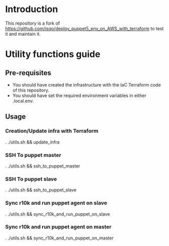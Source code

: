 
# Introduction

This repository is a fork of https://github.com/isqo/deploy_puppet5_env_on_AWS_with_terraform to test it and maintain it.

# Utility functions guide

## Pre-requisites
 
- You should have created the infrastructure with the IaC Terraform code of this repository.
- You should have set the required environment variables in either .local.env.

## Usage

### Creation/Update infra with Terraform

. ./utils.sh && update_infra

### SSH To puppet master

. ./utils.sh && ssh_to_puppet_master

### SSH To puppet slave

. ./utils.sh && ssh_to_puppet_slave

### Sync r10k and run puppet agent on slave

. ./utils.sh && sync_r10k_and_run_puppet_on_slave

### Sync r10k and run puppet agent on master

. ./utils.sh && sync_r10k_and_run_puppet_on_master
